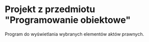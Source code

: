 # Projekt z przedmiotu "Programowanie obiektowe"

Program do wyświetlania wybranych elementów aktów prawnych.
